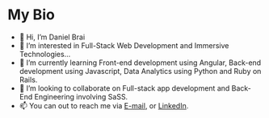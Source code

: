 # My Bio 

- 👋 Hi, I’m Daniel Brai
- 👀 I’m interested in Full-Stack Web Development and Immersive Technologies...
- 🌱 I’m currently learning Front-end development using Angular, Back-end development using Javascript, Data Analytics using Python and Ruby on Rails.
- 💞️ I’m looking to collaborate on Full-stack app development and Back-End Engineering involving SaSS.
- 📫 You can out to reach me via [E-mail](mailto:braidaniel200@gmail.com), or [LinkedIn](https://www.linkedin.com/in/daniel-brai-12baa21a3/).
<!--
**Daniel-Brai/Daniel-Brai** is a ✨ _special_ ✨ repository because its `README.md` (this file) appears on your GitHub profile.

Here are some ideas to get you started:

- 🔭 I’m currently working on ...
- 🌱 I’m currently learning ...
- 👯 I’m looking to collaborate on ...
- 🤔 I’m looking for help with ...
- 💬 Ask me about ...
- 📫 How to reach me: ...
- 😄 Pronouns: ...
- ⚡ Fun fact: ...
-->
